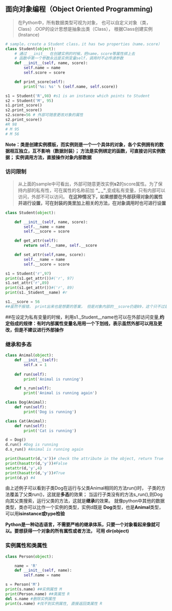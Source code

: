 ## 面向对象编程（Object Oriented Programming)

> 在Python中，所有数据类型可视为对象， 也可以自定义对象（类，Class）.OOP的设计思想是抽象出类（Class）， 根据Class创建实例(Instance)

```python
# sample，create a Student class，it has two properties（name，score）
class Student(object):
    # 通过 __init__ 在创建实例的时候，把name，score等属性绑上去
    # 函数中第一个参数永远是实例变量self，调用时不必传递参数
    def __init__(self, name, score):
        self.name = name
        self.score = score

    def print_score(self):
        print('%s: %s' % (self.name, self.score))

s1 = Student('R',98) #s1 is an instance which points to Student
s2 = Student('M', 95)
s1.print_score()
s2.print_score() 
s2.score=56 # 外部可随意更改对象的属性
s2.print_score()
#R 98
# M 95
# M 56

```

**Note：类是创建实例模板，而实例则是一个一个具体的对象，各个实例拥有的数据相互独立，互不影响（数据封装）； 方法是实例绑定的函数，可直接访问实例数据； 实例调用方法，直接操作对象内部数据**

### 访问限制

> 从上面的sample中可看出，外部可随意更改实例**s2**的score属性。为了保持内部的私有性，可在属性的名称前加 **“_ _"**,变成私有变量，只有内部可以访问，外部不可以访问。  **在这种情况下，如果想要在外部获得对象的属性并进行设置，可在封装的类里加上相关的方法，在对象调用时也可进行设置**

```python
class Student(object):

    def __init__(self, name, score):
        self.__name = name
        self.__score = score

    def get_attr(self):
        return self.__name, self.__score

    def set_attr(self,name, score):
        self.__name = name
        self.__score = score

s1 = Student('r',97)
print(s1.get_attr())#('r', 97)
s1.set_attr('r',89)
print(s1.get_attr())#('r', 89)
print(s1._Student__name) #r

s1.__score = 56
##虽然不报错， print出来也是想要的答案， 但是对象内部的__score仍是89，这个只不过是外部代码新增的一个__score变量
```

##在设定为私有变量的时候，利用s1._Student__name也可以在外部访问变量,**约定俗成的规律：有时内部属性变量名用用一个下划线，表示虽然外部可以用及更改，但是不建议进行外部操作**

### 继承和多态

```python
class Animal(object):
    def __init__(self):
        self.x = 1
        
    def run(self):
        print('Animal is running')

    def s_run(self):
        print('Animal is running again')

class Dog(Animal):
    def run(self):
        print('Dog is running')

class Cat(Animal):
    def run(self):
        print('Cat is running')

d = Dog()
d.run() #Dog is running
d.s_run() #Animal is running again

print(hasattr(d,'x'))# check the attribute in the object, return True
print(hasattr(d,'y'))#False
setattr(d,'y',4)
print(hasattr(d,'y'))#True
print(d.y) #4
```
由上述例子可以看到子类Dog在运行与父类Animal相同的方法run()时， 子类的方法覆盖了父类run()，这就是**多态**的效果； 当运行子类没有的方法s_run(),则Dog向其父类搜索，运行父类的方法，这就是**继承**的效果。 就像python中其他的数据类型，类亦可以比作一个实例的类型，实例d既是 **Dog**类型，也是**Animal**类型，可以用**isinstance或type检验**

**Python是一种动态语言，不需要严格的继承体系，只要一个对象看起来像就可以。要想获得一个对象的所有属性或者方法， 可用 dir(object)**

### 实例属性和类属性

```python
class Person(object):

    name = 'R'
    def __init__(self, name):
        self.name = name

s = Person('M')
print(s.name) ##实例属性 M
print(Person.name) ##类属性 R
del s.name #删除实例属性
print(s.name) #找不到实例属性, 直接返回类属性 R
```


